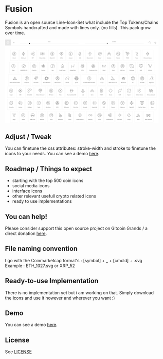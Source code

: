 Fusion 
======

Fusion is an open source Line-Icon-Set what include the Top Tokens/Chains Symbols handcrafted and made with lines only. (no fills). This pack grow over time.

![preview](preview.png)





Adjust / Tweak
----

You can finetune the css attributes: stroke-width and stroke to finetune the icons to your needs. You can see a demo [here](https://fusion.li).



Roadmap / Things to expect
----

- starting with the top 500 coin icons
- social media icons
- interface icons
- other relevant usefull crypto related icons 
- ready to use implementations



You can help!
----

Please consider support this open source project on Gitcoin Grands / a direct donation [here](https://fusion.li/donate).




File naming convention
----

I go with the Coinmarketcap format's : [symbol] + _ + [cmcId] + .svg
Example : ETH_1027.svg or XRP_52



Ready-to-use Implementation
----

There is no implementation yet but i am working on that. Simply download the icons and use it however and wherever you want :)



Demo
----

You can see a demo [here](https://fusion.li).



License
----
See [LICENSE](LICENSE)